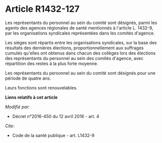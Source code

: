 # Article R1432-127

Les représentants du personnel au sein du comité sont désignés, parmi les agents des agences régionales de santé mentionnés à
l'article L. 1432-9, par les organisations syndicales représentées dans les comités d'agence. 

Les sièges sont répartis entre les organisations syndicales, sur la base des résultats des dernières élections,
proportionnellement aux suffrages cumulés qu'elles ont obtenus dans chacun des collèges lors des élections des représentants
du personnel au sein des comités d'agence, avec répartition des restes à la plus forte moyenne. 

Les représentants du personnel au sein du comité sont désignés pour une période de quatre ans. 

Leurs fonctions sont renouvelables.

**Liens relatifs à cet article**

_Modifié par_:

  - Décret n°2016-450 du 12 avril 2016 - art. 4

_Cite_:

  - Code de la santé publique - art. L1432-9
